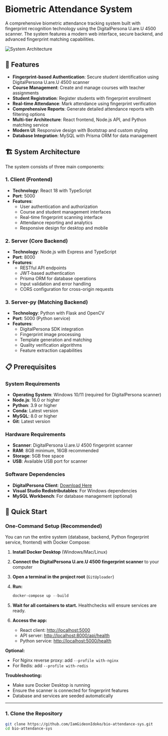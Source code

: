 # Biometric Attendance System

A comprehensive biometric attendance tracking system built with fingerprint recognition technology using the DigitalPersona U.are.U 4500 scanner. The system features a modern web interface, secure backend, and advanced fingerprint matching capabilities.

![System Architecture](screenshots/bas_screenshot_1.JPG)

## 🎯 Features

- **Fingerprint-based Authentication**: Secure student identification using DigitalPersona U.are.U 4500 scanner
- **Course Management**: Create and manage courses with teacher assignments
- **Student Registration**: Register students with fingerprint enrollment
- **Real-time Attendance**: Mark attendance using fingerprint verification
- **Comprehensive Reports**: Generate detailed attendance reports with filtering options
- **Multi-tier Architecture**: React frontend, Node.js API, and Python matching service
- **Modern UI**: Responsive design with Bootstrap and custom styling
- **Database Integration**: MySQL with Prisma ORM for data management

## 🏗️ System Architecture

The system consists of three main components:

### 1. **Client (Frontend)**

- **Technology**: React 18 with TypeScript
- **Port**: 5000
- **Features**:
  - User authentication and authorization
  - Course and student management interfaces
  - Real-time fingerprint scanning interface
  - Attendance reporting and analytics
  - Responsive design for desktop and mobile

### 2. **Server (Core Backend)**

- **Technology**: Node.js with Express and TypeScript
- **Port**: 8000
- **Features**:
  - RESTful API endpoints
  - JWT-based authentication
  - Prisma ORM for database operations
  - Input validation and error handling
  - CORS configuration for cross-origin requests

### 3. **Server-py (Matching Backend)**

- **Technology**: Python with Flask and OpenCV
- **Port**: 5000 (Python service)
- **Features**:
  - DigitalPersona SDK integration
  - Fingerprint image processing
  - Template generation and matching
  - Quality verification algorithms
  - Feature extraction capabilities

## 📋 Prerequisites

### System Requirements

- **Operating System**: Windows 10/11 (required for DigitalPersona scanner)
- **Node.js**: 16.0 or higher
- **Python**: 3.9 or higher
- **Conda**: Latest version
- **MySQL**: 8.0 or higher
- **Git**: Latest version

### Hardware Requirements

- **Scanner**: DigitalPersona U.are.U 4500 fingerprint scanner
- **RAM**: 8GB minimum, 16GB recommended
- **Storage**: 5GB free space
- **USB**: Available USB port for scanner

### Software Dependencies

- **DigitalPersona Client**: [Download Here](https://drive.google.com/file/d/12QCh311WQ-_PIkMHeXqNRfTkbIWnnSdY/view?usp=sharing)
- **Visual Studio Redistributables**: For Windows dependencies
- **MySQL Workbench**: For database management (optional)

## 🚀 Quick Start

### One-Command Setup (Recommended)

You can run the entire system (database, backend, Python fingerprint service, frontend) with Docker Compose:

1. **Install Docker Desktop** (Windows/Mac/Linux)
2. **Connect the DigitalPersona U.are.U 4500 fingerprint scanner** to your computer
3. **Open a terminal in the project root** (`GitUploader`)
4. **Run:**

   ```powershell
   docker-compose up --build
   ```

5. **Wait for all containers to start.** Healthchecks will ensure services are ready.
6. **Access the app:**
   - React client: [http://localhost:5000](http://localhost:5000)
   - API server: [http://localhost:8000/api/health](http://localhost:8000/api/health)
   - Python service: [http://localhost:5000/health](http://localhost:5000/health)

**Optional:**

- For Nginx reverse proxy: add `--profile with-nginx`
- For Redis: add `--profile with-redis`

**Troubleshooting:**

- Make sure Docker Desktop is running
- Ensure the scanner is connected for fingerprint features
- Database and services are seeded automatically

---

### 1. Clone the Repository

```bash
git clone https://github.com/IamGideonIdoko/bio-attendance-sys.git
cd bio-attendance-sys
```
